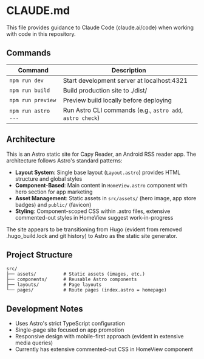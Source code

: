 # CLAUDE.md

This file provides guidance to Claude Code (claude.ai/code) when working with code in this repository.

## Commands

| Command | Description |
|---------|-------------|
| `npm run dev` | Start development server at localhost:4321 |
| `npm run build` | Build production site to ./dist/ |
| `npm run preview` | Preview build locally before deploying |
| `npm run astro ...` | Run Astro CLI commands (e.g., `astro add`, `astro check`) |

## Architecture

This is an Astro static site for Capy Reader, an Android RSS reader app. The architecture follows Astro's standard patterns:

- **Layout System**: Single base layout (`Layout.astro`) provides HTML structure and global styles
- **Component-Based**: Main content in `HomeView.astro` component with hero section for app marketing
- **Asset Management**: Static assets in `src/assets/` (hero image, app store badges) and `public/` (favicon)
- **Styling**: Component-scoped CSS within .astro files, extensive commented-out styles in HomeView suggest work-in-progress

The site appears to be transitioning from Hugo (evident from removed .hugo_build.lock and git history) to Astro as the static site generator.

## Project Structure

```
src/
├── assets/          # Static assets (images, etc.)
├── components/      # Reusable Astro components
├── layouts/         # Page layouts
└── pages/           # Route pages (index.astro = homepage)
```

## Development Notes

- Uses Astro's strict TypeScript configuration
- Single-page site focused on app promotion
- Responsive design with mobile-first approach (evident in extensive media queries)
- Currently has extensive commented-out CSS in HomeView component
